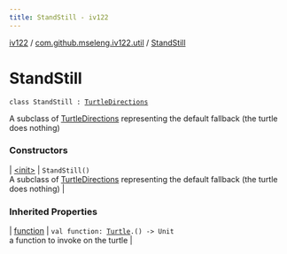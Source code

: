 ```yaml
---
title: StandStill - iv122
---
```


[iv122](../../index.md) / [com.github.mseleng.iv122.util](../index.md) / [StandStill](.)

# StandStill

`class StandStill : `[`TurtleDirections`](../-turtle-directions/index.md)

A subclass of [TurtleDirections](../-turtle-directions/index.md) representing the default fallback (the turtle does nothing)

### Constructors

| [&lt;init&gt;](-init-.md) | `StandStill()`<br>A subclass of [TurtleDirections](../-turtle-directions/index.md) representing the default fallback (the turtle does nothing) |

### Inherited Properties

| [function](../-turtle-directions/function.md) | `val function: `[`Turtle`](../-turtle/index.md)`.() -> Unit`<br>a function to invoke on the turtle |

